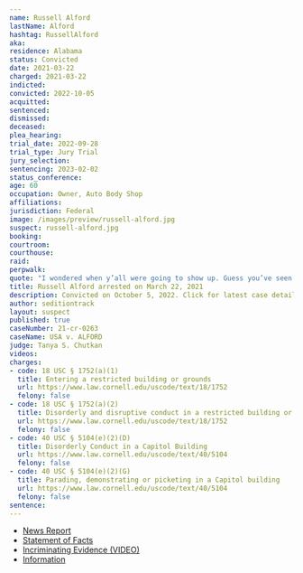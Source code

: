 ```yaml
---
name: Russell Alford
lastName: Alford
hashtag: RussellAlford
aka:
residence: Alabama
status: Convicted
date: 2021-03-22
charged: 2021-03-22
indicted:
convicted: 2022-10-05
acquitted:
sentenced:
dismissed:
deceased:
plea_hearing:
trial_date: 2022-09-28
trial_type: Jury Trial
jury_selection:
sentencing: 2023-02-02
status_conference:
age: 60
occupation: Owner, Auto Body Shop
affiliations:
jurisdiction: Federal
image: /images/preview/russell-alford.jpg
suspect: russell-alford.jpg
booking:
courtroom:
courthouse:
raid:
perpwalk:
quote: "I wondered when y’all were going to show up. Guess you’ve seen the videos on my Facebook page."
title: Russell Alford arrested on March 22, 2021
description: Convicted on October 5, 2022. Click for latest case details.
author: seditiontrack
layout: suspect
published: true
caseNumber: 21-cr-0263
caseName: USA v. ALFORD
judge: Tanya S. Chutkan
videos:
charges:
- code: 18 USC § 1752(a)(1)
  title: Entering a restricted building or grounds
  url: https://www.law.cornell.edu/uscode/text/18/1752
  felony: false
- code: 18 USC § 1752(a)(2)
  title: Disorderly and disruptive conduct in a restricted building or grounds
  url: https://www.law.cornell.edu/uscode/text/18/1752
  felony: false
- code: 40 USC § 5104(e)(2)(D)
  title: Disorderly Conduct in a Capitol Building
  url: https://www.law.cornell.edu/uscode/text/40/5104
  felony: false
- code: 40 USC § 5104(e)(2)(G)
  title: Parading, demonstrating or picketing in a Capitol building
  url: https://www.law.cornell.edu/uscode/text/40/5104
  felony: false
sentence:
---
```

- [News Report](https://www.al.com/news/birmingham/2021/03/i-wondered-when-yall-were-going-to-show-up-7th-alabamian-arrested-in-us-capitol-riot.html)
- [Statement of Facts](https://www.justice.gov/usao-dc/case-multi-defendant/file/1393326/download)
- [Incriminating Evidence (VIDEO)](https://www.youtube.com/watch?v=19phOT7WTyc)
- [Information](https://www.justice.gov/usao-dc/case-multi-defendant/file/1393321/download)
